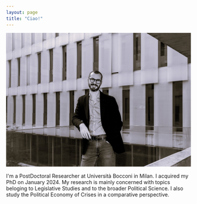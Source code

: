 ```yaml
---
layout: page
title: "Ciao!"
---
```


<div style="text-align: center;">
  <img src="/assets/img/PTN06613.jpg" alt="Umberto's photo" width="700">
</div>

I'm a PostDoctoral Researcher at Università Bocconi in Milan. I acquired my PhD on January 2024. My research is mainly concerned with topics beloging to Legislative Studies and to the broader Political Science. I also study the Political Economy of Crises in a comparative perspective.
